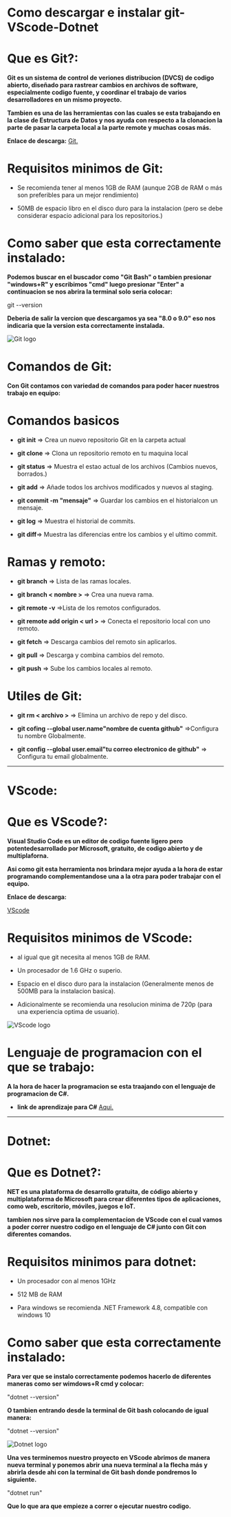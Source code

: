 # Como descargar e instalar git-VScode-Dotnet

# Que es Git?:

**Git es un sistema de control de veriones distribucion (DVCS) de codigo abierto, diseñado para rastrear cambios en archivos de software, especialmente codigo fuente, y coordinar el trabajo de varios desarrolladores en un mismo proyecto.**

**Tambien es una de las herramientas con las cuales se esta trabajando en la clase de Estructura de Datos y nos ayuda con respecto a la clonacion la parte de pasar la carpeta local a la parte remote y muchas cosas más.**

**Enlace de descarga:**
[Git.](https://git-scm.com/downloads "Descargale :3") 

# Requisitos minimos de Git:

* Se recomienda tener al menos 1GB de RAM (aunque 2GB de RAM o más son preferibles para un mejor rendimiento)

* 50MB de espacio libro en el disco duro para la instalacion (pero se debe considerar espacio adicional para los repositorios.)

# Como saber que esta correctamente instalado:

**Podemos buscar en el buscador como "Git Bash" o tambien presionar "windows+R" y escribimos "cmd" luego presionar "Enter" a continuacion se nos abrira la terminal solo seria colocar:**

git --version

**Deberia de salir la vercion que descargamos ya sea "8.0 o 9.0" eso nos indicaria que la version esta correctamente instalada.**

![Git logo](https://upload.wikimedia.org/wikipedia/commons/e/e0/Git-logo.svg)

# Comandos de Git:

**Con Git contamos con variedad de comandos para poder hacer nuestros trabajo en equipo:**

# Comandos basicos
* **git init** => Crea un nuevo repositorio Git en la carpeta actual

* **git clone** <url> => Clona un repositorio remoto en tu maquina local

* **git status** => Muestra el estao actual de los archivos (Cambios nuevos, borrados.)

* **git add** => Añade todos los archivos modificados y nuevos al staging.

* **git commit -m "mensaje"** => Guardar los cambios en el historialcon un mensaje.

* **git log** => Muestra el historial de commits.

* **git diff**=> Muestra las diferencias entre los cambios y el ultimo commit.

# Ramas y remoto:

* **git branch** => Lista de las ramas locales.

* **git branch < nombre >** => Crea una nueva rama.

* **git remote -v** =>Lista de los remotos configurados.

* **git remote add origin < url >** => Conecta el repositorio local con uno remoto.

* **git fetch** => Descarga cambios del remoto sin aplicarlos.

* **git pull** => Descarga y combina cambios del remoto.

* **git push** => Sube los cambios locales al remoto.

# Utiles de Git:

* **git rm < archivo >** => Elimina un archivo de repo y del disco.

* **git cofing --global user.name"nombre de cuenta github"** =>Configura tu nombre Globalmente.

* **git config --global user.email"tu correo electronico de github"** => Configura tu email globalmente.
---
# VScode:

# Que es VScode?:

**Visual Studio Code es un editor de codigo fuente ligero pero potentedesarrollado por Microsoft, gratuito, de codigo abierto y de multiplaforna.**

**Asi como git esta herramienta nos brindara mejor ayuda a la hora de estar programando complementandose una a la otra para poder trabajar con el equipo.**

**Enlace de descarga:**

[VScode](https://code.visualstudio.com/download "Descargale :3")

# Requisitos minimos de VScode:

* al igual que git necesita al menos 1GB de RAM.

* Un procesador de 1.6 GHz o superio.

* Espacio en el disco duro para la instalacion (Generalmente menos de 500MB para la instalacion basica).

* Adicionalmente se recomienda una resolucion minima de 720p (para una experiencia optima de usuario).


![VScode logo](https://upload.wikimedia.org/wikipedia/commons/9/9a/Visual_Studio_Code_1.35_icon.svg)


# Lenguaje de programacion con el que se trabajo:

 **A la hora de hacer la programacion se esta traajando con el lenguaje de programacion de C#.**

* **link de aprendizaje para C#** [Aqui.](https://www.w3schools.com/cs/index.php "Ejercicios de repaso o aprendizaje.")

---

# Dotnet:

# Que es Dotnet?:

**NET es una plataforma de desarrollo gratuita, de código abierto y multiplataforma de Microsoft para crear diferentes tipos de aplicaciones, como web, escritorio, móviles, juegos e IoT.**

**tambien nos sirve para la complementacion de VScode con el cual vamos a poder correr nuestro codigo en el lenguaje de C# junto con Git con diferentes comandos.**

# Requisitos minimos para dotnet:

* Un procesador con al menos 1GHz

* 512 MB de RAM

* Para windows se recomienda .NET Framework 4.8, compatible con windows 10

# Como saber que esta correctamente instalado:

**Para ver que se instalo correctamente podemos hacerlo de diferentes maneras como ser wimdows+R cmd y colocar:**

"dotnet --version"

**O tambien entrando desde la terminal de Git bash colocando de igual manera:**

"dotnet --version"


![Dotnet logo](https://upload.wikimedia.org/wikipedia/commons/7/7d/Microsoft_.NET_logo.svg)

**Una ves terminemos nuestro proyecto en VScode abrimos de manera nueva terminal y ponemos abrir una nueva terminal a la flecha más y abrirla desde ahi con la terminal de Git bash donde pondremos lo siguiente.**

"dotnet run"

**Que lo que ara que empieze a correr o ejecutar nuestro codigo.**